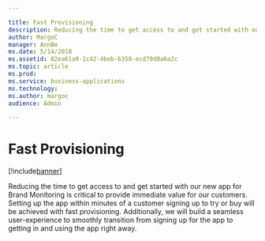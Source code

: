 ```yaml
---

title: Fast Provisioning
description: Reducing the time to get access to and get started with our new app for Brand Monitoring is critical to provide immediate value for our customers.
author: MargoC
manager: AnnBe
ms.date: 5/14/2018
ms.assetid: 82ea61a9-1c42-4beb-b358-ecd79d8a6a2c
ms.topic: article
ms.prod: 
ms.service: business-applications
ms.technology: 
ms.author: margoc
audience: Admin

---
```

#  Fast Provisioning




[!include[banner](../../includes/banner.md)]

Reducing the time to get access to and get started with our new app for Brand
Monitoring is critical to provide immediate value for our customers. Setting up
the app within minutes of a customer signing up to try or buy will be achieved
with fast provisioning. Additionally, we will build a seamless user-experience
to smoothly transition from signing up for the app to getting in and using the
app right away.
